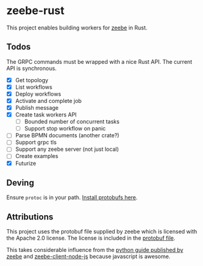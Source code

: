 # zeebe-rust

This project enables building workers for [zeebe][zeebe] in Rust.

## Todos

The GRPC commands must be wrapped with a nice Rust API. The current API is synchronous. 

- [x] Get topology
- [x] List workflows
- [x] Deploy workflows
- [x] Activate and complete job
- [x] Publish message
- [x] Create task workers API
  - [ ] Bounded number of concurrent tasks
  - [ ] Support stop workflow on panic
- [ ] Parse BPMN documents (another crate?)
- [ ] Support grpc tls
- [ ] Support any zeebe server (not just local)
- [ ] Create examples
- [x] Futurize 

## Deving

Ensure `protoc` is in your path. [Install protobufs here][protobuf].

## Attributions

This project uses the protobuf file supplied by zeebe which is licensed with the Apache 2.0 license.
The license is included in the [protobuf file][zeebe_proto].

This takes considerable influence from the [python guide published by zeebe][grpc_python] and [zeebe-client-node-js][zeebe_client_node_js] because javascript is awesome. 

[zeebe]: https://zeebe.io/
[protobuf]: https://github.com/protocolbuffers/protobuf/releases
[grpc_python]: https://zeebe.io/blog/2018/11/grpc-generating-a-zeebe-python-client/
[zeebe_client_node_js]: https://github.com/CreditSenseAU/zeebe-client-node-js
[zeebe_proto]: proto/gateway.proto